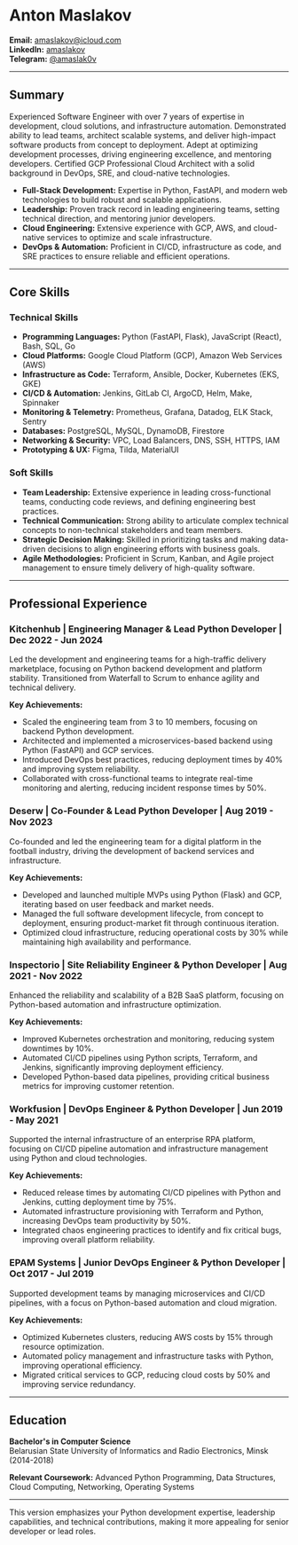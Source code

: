 # **Anton Maslakov**

**Email:** [amaslakov@icloud.com](mailto:amaslakov@icloud.com)  
**LinkedIn:** [amaslakov](https://www.linkedin.com/in/amaslakov)  
**Telegram:** [@amaslak0v](https://t.me/amaslak0v)  

---

## **Summary**

Experienced Software Engineer with over 7 years of expertise in development, cloud solutions, and infrastructure automation. Demonstrated ability to lead teams, architect scalable systems, and deliver high-impact software products from concept to deployment. Adept at optimizing development processes, driving engineering excellence, and mentoring developers. Certified GCP Professional Cloud Architect with a solid background in DevOps, SRE, and cloud-native technologies.

- **Full-Stack Development:** Expertise in Python, FastAPI, and modern web technologies to build robust and scalable applications.
- **Leadership:** Proven track record in leading engineering teams, setting technical direction, and mentoring junior developers.
- **Cloud Engineering:** Extensive experience with GCP, AWS, and cloud-native services to optimize and scale infrastructure.
- **DevOps & Automation:** Proficient in CI/CD, infrastructure as code, and SRE practices to ensure reliable and efficient operations.

---

## **Core Skills**

### **Technical Skills**

- **Programming Languages:** Python (FastAPI, Flask), JavaScript (React), Bash, SQL, Go
- **Cloud Platforms:** Google Cloud Platform (GCP), Amazon Web Services (AWS)
- **Infrastructure as Code:** Terraform, Ansible, Docker, Kubernetes (EKS, GKE)
- **CI/CD & Automation:** Jenkins, GitLab CI, ArgoCD, Helm, Make, Spinnaker
- **Monitoring & Telemetry:** Prometheus, Grafana, Datadog, ELK Stack, Sentry
- **Databases:** PostgreSQL, MySQL, DynamoDB, Firestore
- **Networking & Security:** VPC, Load Balancers, DNS, SSH, HTTPS, IAM
- **Prototyping & UX:** Figma, Tilda, MaterialUI

### **Soft Skills**

- **Team Leadership:** Extensive experience in leading cross-functional teams, conducting code reviews, and defining engineering best practices.
- **Technical Communication:** Strong ability to articulate complex technical concepts to non-technical stakeholders and team members.
- **Strategic Decision Making:** Skilled in prioritizing tasks and making data-driven decisions to align engineering efforts with business goals.
- **Agile Methodologies:** Proficient in Scrum, Kanban, and Agile project management to ensure timely delivery of high-quality software.

---

## **Professional Experience**

### **Kitchenhub** | Engineering Manager & Lead Python Developer | Dec 2022 - Jun 2024

Led the development and engineering teams for a high-traffic delivery marketplace, focusing on Python backend development and platform stability. Transitioned from Waterfall to Scrum to enhance agility and technical delivery.

**Key Achievements:**

- Scaled the engineering team from 3 to 10 members, focusing on backend Python development.
- Architected and implemented a microservices-based backend using Python (FastAPI) and GCP services.
- Introduced DevOps best practices, reducing deployment times by 40% and improving system reliability.
- Collaborated with cross-functional teams to integrate real-time monitoring and alerting, reducing incident response times by 50%.

### **Deserw** | Co-Founder & Lead Python Developer | Aug 2019 - Nov 2023

Co-founded and led the engineering team for a digital platform in the football industry, driving the development of backend services and infrastructure.

**Key Achievements:**

- Developed and launched multiple MVPs using Python (Flask) and GCP, iterating based on user feedback and market needs.
- Managed the full software development lifecycle, from concept to deployment, ensuring product-market fit through continuous iteration.
- Optimized cloud infrastructure, reducing operational costs by 30% while maintaining high availability and performance.

### **Inspectorio** | Site Reliability Engineer & Python Developer | Aug 2021 - Nov 2022

Enhanced the reliability and scalability of a B2B SaaS platform, focusing on Python-based automation and infrastructure optimization.

**Key Achievements:**

- Improved Kubernetes orchestration and monitoring, reducing system downtimes by 10%.
- Automated CI/CD pipelines using Python scripts, Terraform, and Jenkins, significantly improving deployment efficiency.
- Developed Python-based data pipelines, providing critical business metrics for improving customer retention.

### **Workfusion** | DevOps Engineer & Python Developer | Jun 2019 - May 2021

Supported the internal infrastructure of an enterprise RPA platform, focusing on CI/CD pipeline automation and infrastructure management using Python and cloud technologies.

**Key Achievements:**

- Reduced release times by automating CI/CD pipelines with Python and Jenkins, cutting deployment time by 75%.
- Automated infrastructure provisioning with Terraform and Python, increasing DevOps team productivity by 50%.
- Integrated chaos engineering practices to identify and fix critical bugs, improving overall platform reliability.

### **EPAM Systems** | Junior DevOps Engineer & Python Developer | Oct 2017 - Jul 2019

Supported development teams by managing microservices and CI/CD pipelines, with a focus on Python-based automation and cloud migration.

**Key Achievements:**

- Optimized Kubernetes clusters, reducing AWS costs by 15% through resource optimization.
- Automated policy management and infrastructure tasks with Python, improving operational efficiency.
- Migrated critical services to GCP, reducing cloud costs by 50% and improving service redundancy.

---

## **Education**

**Bachelor's in Computer Science**  
Belarusian State University of Informatics and Radio Electronics, Minsk (2014-2018)

**Relevant Coursework:** Advanced Python Programming, Data Structures, Cloud Computing, Networking, Operating Systems

---

This version emphasizes your Python development expertise, leadership capabilities, and technical contributions, making it more appealing for senior developer or lead roles.